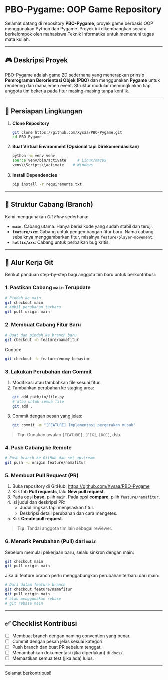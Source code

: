# PBO-Pygame: OOP Game Repository

Selamat datang di repository **PBO-Pygame**, proyek game berbasis OOP menggunakan Python dan Pygame. Proyek ini dikembangkan secara berkelompok oleh mahasiswa Teknik Informatika untuk memenuhi tugas mata kuliah.

---

## 🎮 Deskripsi Proyek

PBO-Pygame adalah game 2D sederhana yang menerapkan prinsip **Pemrograman Berorientasi Objek (PBO)** dan menggunakan **Pygame** untuk rendering dan manajemen event. Struktur modular memungkinkan tiap anggota tim bekerja pada fitur masing-masing tanpa konflik.

---

## 🚀 Persiapan Lingkungan

1. **Clone Repository**
   ```bash
   git clone https://github.com/Xysaa/PBO-Pygame.git
   cd PBO-Pygame
   ```

2. **Buat Virtual Environment (Opsional tapi Direkomendasikan)**
   ```bash
   python -m venv venv
   source venv/bin/activate     # Linux/macOS
   venv\\Scripts\\activate    # Windows
   ```

3. **Install Dependencies**
   ```bash
   pip install -r requirements.txt
   ```

---

## 🌿 Struktur Cabang (Branch)

Kami menggunakan _Git Flow_ sederhana:

- **`main`**: Cabang utama. Hanya berisi kode yang sudah stabil dan teruji.
- **`feature/xxx`**: Cabang untuk pengembangan fitur baru. Nama cabang sebaiknya menggambarkan fitur, misalnya `feature/player-movement`.
- **`hotfix/xxx`**: Cabang untuk perbaikan bug kritis.

---

## 🔄 Alur Kerja Git

Berikut panduan step-by-step bagi anggota tim baru untuk berkontribusi:

### 1. Pastikan Cabang `main` Terupdate

```bash
# Pindah ke main
git checkout main
# Ambil perubahan terbaru
git pull origin main
```

### 2. Membuat Cabang Fitur Baru

```bash
# Buat dan pindah ke branch baru
git checkout -b feature/namafitur
```

Contoh:
```bash
git checkout -b feature/enemy-behavior
```

### 3. Lakukan Perubahan dan Commit

1. Modifikasi atau tambahkan file sesuai fitur.
2. Tambahkan perubahan ke staging area:
   ```bash
   git add path/to/file.py
   # atau untuk semua file
   git add .
   ```
3. Commit dengan pesan yang jelas:
   ```bash
   git commit -m "[FEATURE] Implementasi pergerakan musuh"
   ```

> **Tip:** Gunakan awalan `[FEATURE]`, `[FIX]`, `[DOC]`, dsb.

### 4. Push Cabang ke Remote

```bash
# Push branch ke GitHub dan set upstream
git push -u origin feature/namafitur
```

### 5. Membuat Pull Request (PR)

1. Buka repository di GitHub: https://github.com/Xysaa/PBO-Pygame
2. Klik tab **Pull requests**, lalu **New pull request**.
3. Pada opsi **base**, pilih `main`. Pada opsi **compare**, pilih `feature/namafitur`.
4. Isi judul dan deskripsi PR:
   - Judul ringkas tapi menjelaskan fitur.
   - Deskripsi detail perubahan dan cara mengetes.
5. Klik **Create pull request**.

> **Tip:** Tandai anggota tim lain sebagai reviewer.

### 6. Menarik Perubahan (Pull) dari `main`

Sebelum memulai pekerjaan baru, selalu sinkron dengan main:

```bash
git checkout main
git pull origin main
```

Jika di feature branch perlu menggabungkan perubahan terbaru dari main:

```bash
# Dari dalam feature branch
git checkout feature/namafitur
git pull origin main
# atau menggunakan rebase
# git rebase main
```

---

## ✅ Checklist Kontribusi

- [ ] Membuat branch dengan naming convention yang benar.
- [ ] Commit dengan pesan jelas sesuai kategori.
- [ ] Push branch dan buat PR sebelum tenggat.
- [ ] Menambahkan dokumentasi (jika diperlukan) di `docs/`.
- [ ] Memastikan semua test (jika ada) lulus.

---


Selamat berkontribusi!
